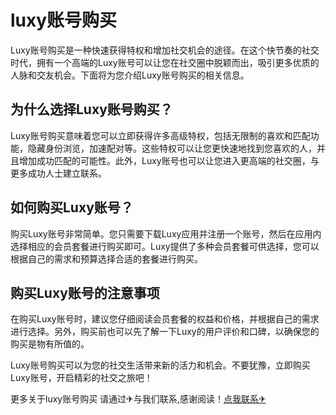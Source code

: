 # luxy账号购买

Luxy账号购买是一种快速获得特权和增加社交机会的途径。在这个快节奏的社交时代，拥有一个高端的Luxy账号可以让您在社交圈中脱颖而出，吸引更多优质的人脉和交友机会。下面将为您介绍Luxy账号购买的相关信息。

## 为什么选择Luxy账号购买？

Luxy账号购买意味着您可以立即获得许多高级特权，包括无限制的喜欢和匹配功能，隐藏身份浏览，加速配对等。这些特权可以让您更快速地找到您喜欢的人，并且增加成功匹配的可能性。此外，Luxy账号也可以让您进入更高端的社交圈，与更多成功人士建立联系。

## 如何购买Luxy账号？

购买Luxy账号非常简单。您只需要下载Luxy应用并注册一个账号，然后在应用内选择相应的会员套餐进行购买即可。Luxy提供了多种会员套餐可供选择，您可以根据自己的需求和预算选择合适的套餐进行购买。

## 购买Luxy账号的注意事项

在购买Luxy账号时，建议您仔细阅读会员套餐的权益和价格，并根据自己的需求进行选择。另外，购买前也可以先了解一下Luxy的用户评价和口碑，以确保您的购买是物有所值的。

Luxy账号购买可以为您的社交生活带来新的活力和机会。不要犹豫，立即购买Luxy账号，开启精彩的社交之旅吧！

更多关于luxy账号购买 请通过✈与我们联系,感谢阅读！[点我联系✈](https://dev.G208.com)